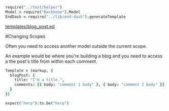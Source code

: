[](root)
```coffeescript
require("../test/helper")
Model = require("Backbone").Model
EndDash = require("../lib/end-dash").generateTemplate
```

[templates/blog_post.ed](./templates/blog_post.ed#L2-L7)

#Changing Scopes

  Often you need to access another model outside the current scope.

  An example would be where you're building a blog and you need to 
access a the post's title from within each comment. 

[](beforeEach)
```coffeescript
Template = (markup, {
  blogPost: {
    title: "I'm a title.",
    comments: [{ body: "comment 1 body" }, { body: "comment 2 body" }]
  }
})

```

[](it "should do stuff")
```coffeescript
expect("herp").to.be("herp")
```
